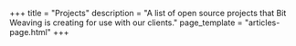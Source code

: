 +++
title = "Projects"
description = "A list of open source projects that Bit Weaving is creating for use with our clients."
page_template = "articles-page.html"
+++
